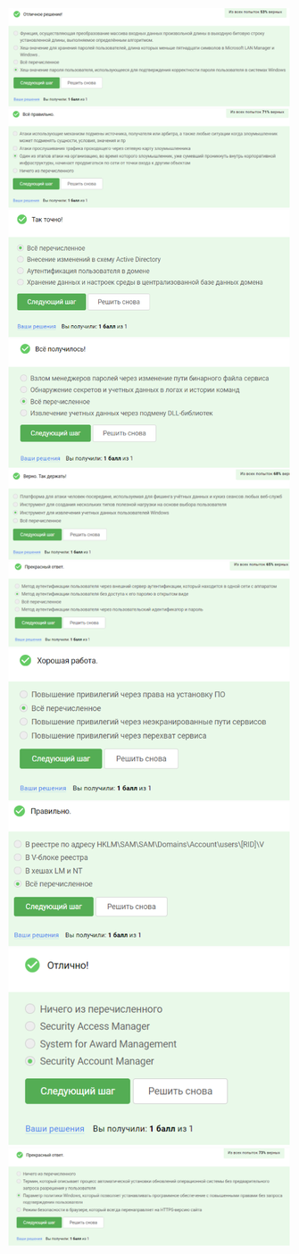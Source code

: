 <img src="13.7.1.png" alt="13.7.1" >

<img src="13.7.2.png" alt="13.7.2" >

<img src="13.7.3.png" alt="13.7.3" >

<img src="13.7.4.png" alt="13.7.4" >

<img src="13.7.5.png" alt="13.7.5" >

<img src="13.7.6.png" alt="13.7.6" >

<img src="13.7.7.png" alt="13.7.7" >

<img src="13.7.8.png" alt="13.7.8" >

<img src="13.7.9.png" alt="13.7.9" >

<img src="13.7.10.png" alt="13.7.10" >